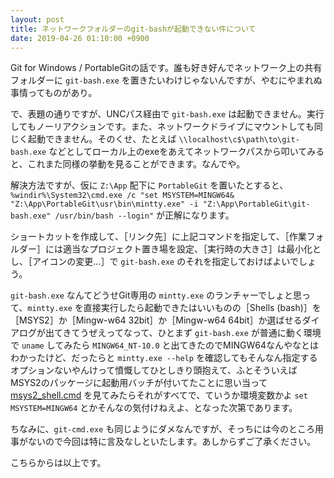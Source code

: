 ```yaml
---
layout: post
title: ネットワークフォルダーのgit-bashが起動できない件について
date: 2019-04-26 01:10:00 +0900
---
```


Git for Windows / PortableGitの話です。誰も好き好んでネットワーク上の共有フォルダーに `git-bash.exe` を置きたいわけじゃないんですが、やむにやまれぬ事情ってものがあり。

で、表題の通りですが、UNCパス経由で `git-bash.exe` は起動できません。実行してもノーリアクションです。また、ネットワークドライブにマウントしても同じく起動できません。そのくせ、たとえば `\\localhost\c$\path\to\git-bash.exe` などとしてローカル上のexeをあえてネットワークパスから叩いてみると、これまた同様の挙動を見ることができます。なんでや。

解決方法ですが、仮に `Z:\App` 配下に `PortableGit` を置いたとすると、`%windir%\System32\cmd.exe /c "set MSYSTEM=MINGW64& "Z:\App\PortableGit\usr\bin\mintty.exe" -i "Z:\App\PortableGit\git-bash.exe" /usr/bin/bash --login"` が正解になります。

ショートカットを作成して、［リンク先］に上記コマンドを指定して、［作業フォルダー］には適当なプロジェクト置き場を設定、［実行時の大きさ］は最小化とし、［アイコンの変更…］で `git-bash.exe` のそれを指定しておけばよいでしょう。

`git-bash.exe` なんてどうせGit専用の `mintty.exe` のランチャーでしょと思って、`mintty.exe` を直接実行したら起動できたはいいものの［Shells (bash)］を［MSYS2］か［Mingw-w64 32bit］か［Mingw-w64 64bit］か選ばせるダイアログが出てきてうぜえってなって、ひとまず `git-bash.exe` が普通に動く環境で `uname` してみたら `MINGW64_NT-10.0` と出てきたのでMINGW64なんやなとはわかったけど、だったらと `mintty.exe --help` を確認してもそんなん指定するオプションないやんけって憤慨してひとしきり頭抱えて、ふとそういえばMSYS2のパッケージに起動用バッチが付いてたことに思い当って [msys2_shell.cmd](https://github.com/msys2/MSYS2-packages/blob/master/filesystem/msys2_shell.cmd) を見てみたらそれがすべてで、ていうか環境変数かよ `set MSYSTEM=MINGW64` とかそんなの気付けねえよ、となった次第であります。

ちなみに、`git-cmd.exe` も同じようにダメなんですが、そっちには今のところ用事がないので今回は特に言及なしといたします。あしからずご了承ください。

こちらからは以上です。
